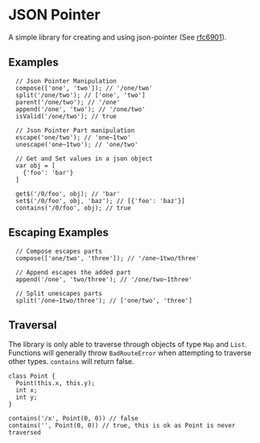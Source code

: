 # JSON Pointer

A simple library for creating and using json-pointer (See [rfc6901](https://tools.ietf.org/html/rfc6901)).

## Examples

```
  // Json Pointer Manipulation
  compose(['one', 'two']); // '/one/two'
  split('/one/two'); // ['one', 'two']
  parent('/one/two'); // '/one'
  append('/one', 'two'); // '/one/two'
  isValid('/one/two'); // true

  // Json Pointer Part manipulation
  escape('one/two'); // 'one~1two'
  unescape('one~1two'); // 'one/two'

  // Get and Set values in a json object
  var obj = [
    {'foo': 'bar'}
  ]

  get$('/0/foo', obj); // 'bar'
  set$('/0/foo', obj, 'baz'); // [{'foo': 'baz'}]
  contains('/0/foo', obj); // true
```

## Escaping Examples

```
  // Compose escapes parts
  compose(['one/two', 'three']); // '/one~1two/three'

  // Append escapes the added part
  append('/one', 'two/three'); // '/one/two~1three'

  // Split unescapes parts
  split('/one~1two/three'); // ['one/two', 'three']
```

## Traversal

The library is only able to traverse through objects of type `Map` and `List`.  Functions will generally throw `BadRouteError` when attempting to traverse other types.  `contains` will return false.

```
class Point {
  Point(this.x, this.y);
  int x;
  int y;
}

contains('/x', Point(0, 0)) // false
contains('', Point(0, 0)) // true, this is ok as Point is never traversed 
```

